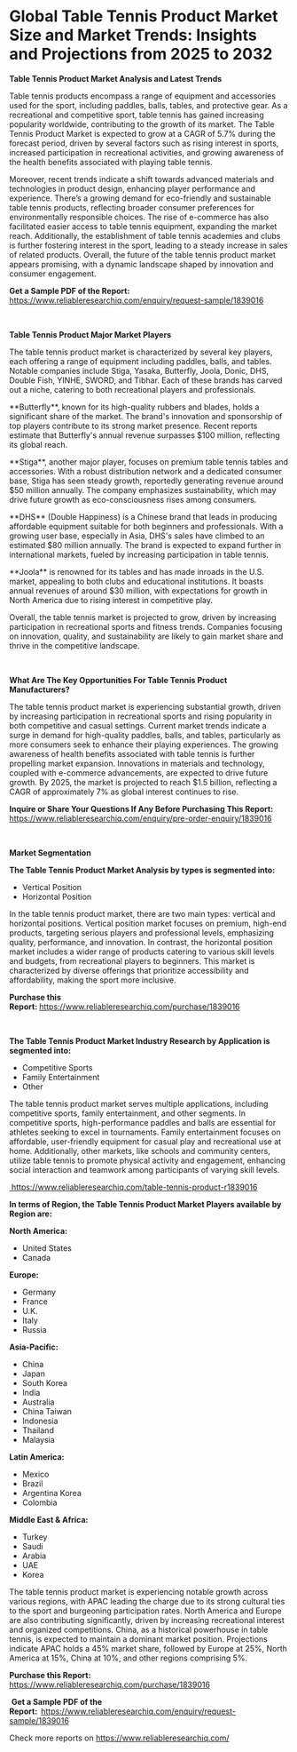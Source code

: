 <p><h1>Global Table Tennis Product Market Size and Market Trends: Insights and Projections from 2025 to 2032</h1></p><p><strong>Table Tennis Product Market Analysis and Latest Trends</strong></p>
<p><p>Table tennis products encompass a range of equipment and accessories used for the sport, including paddles, balls, tables, and protective gear. As a recreational and competitive sport, table tennis has gained increasing popularity worldwide, contributing to the growth of its market. The Table Tennis Product Market is expected to grow at a CAGR of 5.7% during the forecast period, driven by several factors such as rising interest in sports, increased participation in recreational activities, and growing awareness of the health benefits associated with playing table tennis.</p><p>Moreover, recent trends indicate a shift towards advanced materials and technologies in product design, enhancing player performance and experience. There’s a growing demand for eco-friendly and sustainable table tennis products, reflecting broader consumer preferences for environmentally responsible choices. The rise of e-commerce has also facilitated easier access to table tennis equipment, expanding the market reach. Additionally, the establishment of table tennis academies and clubs is further fostering interest in the sport, leading to a steady increase in sales of related products. Overall, the future of the table tennis product market appears promising, with a dynamic landscape shaped by innovation and consumer engagement.</p></p>
<p><strong>Get a Sample PDF of the Report:&nbsp;</strong> <a href="https://www.reliableresearchiq.com/enquiry/request-sample/1839016?utm_campaign=2245&utm_medium=2&utm_source=Github&utm_content=ia&utm_term=07022025&utm_id=table-tennis-product">https://www.reliableresearchiq.com/enquiry/request-sample/1839016</a></p>
<p>&nbsp;</p>
<p><strong>Table Tennis Product Major Market Players</strong></p>
<p><p>The table tennis product market is characterized by several key players, each offering a range of equipment including paddles, balls, and tables. Notable companies include Stiga, Yasaka, Butterfly, Joola, Donic, DHS, Double Fish, YINHE, SWORD, and Tibhar. Each of these brands has carved out a niche, catering to both recreational players and professionals.</p><p>**Butterfly**, known for its high-quality rubbers and blades, holds a significant share of the market. The brand's innovation and sponsorship of top players contribute to its strong market presence. Recent reports estimate that Butterfly's annual revenue surpasses $100 million, reflecting its global reach.</p><p>**Stiga**, another major player, focuses on premium table tennis tables and accessories. With a robust distribution network and a dedicated consumer base, Stiga has seen steady growth, reportedly generating revenue around $50 million annually. The company emphasizes sustainability, which may drive future growth as eco-consciousness rises among consumers.</p><p>**DHS** (Double Happiness) is a Chinese brand that leads in producing affordable equipment suitable for both beginners and professionals. With a growing user base, especially in Asia, DHS's sales have climbed to an estimated $80 million annually. The brand is expected to expand further in international markets, fueled by increasing participation in table tennis.</p><p>**Joola** is renowned for its tables and has made inroads in the U.S. market, appealing to both clubs and educational institutions. It boasts annual revenues of around $30 million, with expectations for growth in North America due to rising interest in competitive play.</p><p>Overall, the table tennis market is projected to grow, driven by increasing participation in recreational sports and fitness trends. Companies focusing on innovation, quality, and sustainability are likely to gain market share and thrive in the competitive landscape.</p></p>
<p>&nbsp;</p>
<p><strong>What Are The Key Opportunities For Table Tennis Product Manufacturers?</strong></p>
<p><p>The table tennis product market is experiencing substantial growth, driven by increasing participation in recreational sports and rising popularity in both competitive and casual settings. Current market trends indicate a surge in demand for high-quality paddles, balls, and tables, particularly as more consumers seek to enhance their playing experiences. The growing awareness of health benefits associated with table tennis is further propelling market expansion. Innovations in materials and technology, coupled with e-commerce advancements, are expected to drive future growth. By 2025, the market is projected to reach $1.5 billion, reflecting a CAGR of approximately 7% as global interest continues to rise.</p></p>
<p><strong>Inquire or Share Your Questions If Any Before Purchasing This Report:</strong> <a href="https://www.reliableresearchiq.com/enquiry/pre-order-enquiry/1839016?utm_campaign=2245&utm_medium=2&utm_source=Github&utm_content=ia&utm_term=07022025&utm_id=table-tennis-product">https://www.reliableresearchiq.com/enquiry/pre-order-enquiry/1839016</a></p>
<p>&nbsp;</p>
<p><strong>Market Segmentation</strong></p>
<p><strong>The Table Tennis Product Market Analysis by types is segmented into:</strong></p>
<p><ul><li>Vertical Position</li><li>Horizontal Position</li></ul></p>
<p><p>In the table tennis product market, there are two main types: vertical and horizontal positions. Vertical position market focuses on premium, high-end products, targeting serious players and professional levels, emphasizing quality, performance, and innovation. In contrast, the horizontal position market includes a wider range of products catering to various skill levels and budgets, from recreational players to beginners. This market is characterized by diverse offerings that prioritize accessibility and affordability, making the sport more inclusive.</p></p>
<p><strong>Purchase this Report:&nbsp;</strong><a href="https://www.reliableresearchiq.com/purchase/1839016?utm_campaign=2245&utm_medium=2&utm_source=Github&utm_content=ia&utm_term=07022025&utm_id=table-tennis-product">https://www.reliableresearchiq.com/purchase/1839016</a></p>
<p>&nbsp;</p>
<p><strong>The Table Tennis Product Market Industry Research by Application is segmented into:</strong></p>
<p><ul><li>Competitive Sports</li><li>Family Entertainment</li><li>Other</li></ul></p>
<p><p>The table tennis product market serves multiple applications, including competitive sports, family entertainment, and other segments. In competitive sports, high-performance paddles and balls are essential for athletes seeking to excel in tournaments. Family entertainment focuses on affordable, user-friendly equipment for casual play and recreational use at home. Additionally, other markets, like schools and community centers, utilize table tennis to promote physical activity and engagement, enhancing social interaction and teamwork among participants of varying skill levels.</p></p>
<p><a href="https://www.reliableresearchiq.com/table-tennis-product-r1839016?utm_campaign=2245&utm_medium=2&utm_source=Github&utm_content=ia&utm_term=07022025&utm_id=table-tennis-product">&nbsp;https://www.reliableresearchiq.com/table-tennis-product-r1839016</a></p>
<p><strong>In terms of Region, the Table Tennis Product Market Players available by Region are:</strong></p>
<p>
    <p> <strong> North America: </strong>
        <ul>
            <li>United States</li>
            <li>Canada</li>
        </ul>
        </p> 
    <p> <strong> Europe: </strong>
        <ul>
            <li>Germany</li>
            <li>France</li>
            <li>U.K.</li>
            <li>Italy</li>
            <li>Russia</li>
        </ul>
        </p> 
    <p> <strong> Asia-Pacific: </strong>
        <ul>
            <li>China</li>
            <li>Japan</li>
            <li>South Korea</li>
            <li>India</li>
            <li>Australia</li>
            <li>China Taiwan</li>
            <li>Indonesia</li>
            <li>Thailand</li>
            <li>Malaysia</li>
        </ul>
        </p> 
    <p> <strong> Latin America: </strong>
        <ul>
            <li>Mexico</li>
            <li>Brazil</li>
            <li>Argentina Korea</li>
            <li>Colombia</li>
        </ul>
        </p> 
    <p> <strong> Middle East & Africa: </strong>
        <ul>
            <li>Turkey</li>
            <li>Saudi</li>
            <li>Arabia</li>
            <li>UAE</li>
            <li>Korea</li>
        </ul>
    </p>
    </p>
<p><p>The table tennis product market is experiencing notable growth across various regions, with APAC leading the charge due to its strong cultural ties to the sport and burgeoning participation rates. North America and Europe are also contributing significantly, driven by increasing recreational interest and organized competitions. China, as a historical powerhouse in table tennis, is expected to maintain a dominant market position. Projections indicate APAC holds a 45% market share, followed by Europe at 25%, North America at 15%, China at 10%, and other regions comprising 5%.</p></p>
<p><strong>Purchase this Report: </strong><a href="https://www.reliableresearchiq.com/purchase/1839016?utm_campaign=2245&utm_medium=2&utm_source=Github&utm_content=ia&utm_term=07022025&utm_id=table-tennis-product">https://www.reliableresearchiq.com/purchase/1839016</a></p>
<p>&nbsp;<strong>Get a Sample PDF of the Report:&nbsp;&nbsp;</strong><a href="https://www.reliableresearchiq.com/enquiry/request-sample/1839016?utm_campaign=2245&utm_medium=2&utm_source=Github&utm_content=ia&utm_term=07022025&utm_id=table-tennis-product">https://www.reliableresearchiq.com/enquiry/request-sample/1839016</a></p>
<p><strong></strong></p>
<p>Check more reports on <a href="https://www.reliableresearchiq.com/?utm_campaign=2245&utm_medium=2&utm_source=Github&utm_content=ia&utm_term=07022025&utm_id=table-tennis-product">https://www.reliableresearchiq.com/</a></p>